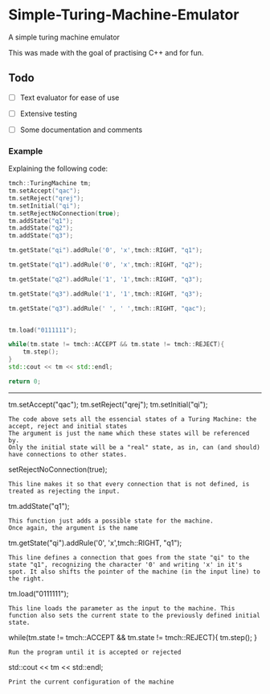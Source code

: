 # Simple-Turing-Machine-Emulator
A simple turing machine emulator

This was made with the goal of practising C++ and for fun.

## Todo 
- [ ] Text evaluator for ease of use
- [ ] Extensive testing
- [ ] Some documentation and comments


### Example

Explaining the following code:
```cpp
tmch::TuringMachine tm;
tm.setAccept("qac");
tm.setReject("qrej");
tm.setInitial("qi");
tm.setRejectNoConnection(true);
tm.addState("q1");
tm.addState("q2");
tm.addState("q3");

tm.getState("qi").addRule('0', 'x',tmch::RIGHT, "q1");

tm.getState("q1").addRule('0', 'x',tmch::RIGHT, "q2");

tm.getState("q2").addRule('1', '1',tmch::RIGHT, "q3");

tm.getState("q3").addRule('1', '1',tmch::RIGHT, "q3");

tm.getState("q3").addRule(' ', ' ',tmch::RIGHT, "qac");


tm.load("0111111");

while(tm.state != tmch::ACCEPT && tm.state != tmch::REJECT){
    tm.step();
}
std::cout << tm << std::endl;

return 0;
```

---
tm.setAccept("qac");
tm.setReject("qrej");
tm.setInitial("qi");
```
The code above sets all the essencial states of a Turing Machine: the accept, reject and initial states
The argument is just the name which these states will be referenced by.
Only the initial state will be a "real" state, as in, can (and should) have connections to other states.

```
setRejectNoConnection(true);
```
This line makes it so that every connection that is not defined, is treated as rejecting the input.

```
tm.addState("q1");
```
This function just adds a possible state for the machine.
Once again, the argument is the name

```
tm.getState("qi").addRule('0', 'x',tmch::RIGHT, "q1");
```
This line defines a connection that goes from the state "qi" to the state "q1", recognizing the character '0' and writing 'x' in it's spot. It also shifts the pointer of the machine (in the input line) to the right.

```
tm.load("0111111");
```
This line loads the parameter as the input to the machine. This function also sets the current state to the previously defined initial state.

```
while(tm.state != tmch::ACCEPT && tm.state != tmch::REJECT){
    tm.step();
}
```
Run the program until it is accepted or rejected

```
std::cout << tm << std::endl;
```
Print the current configuration of the machine

